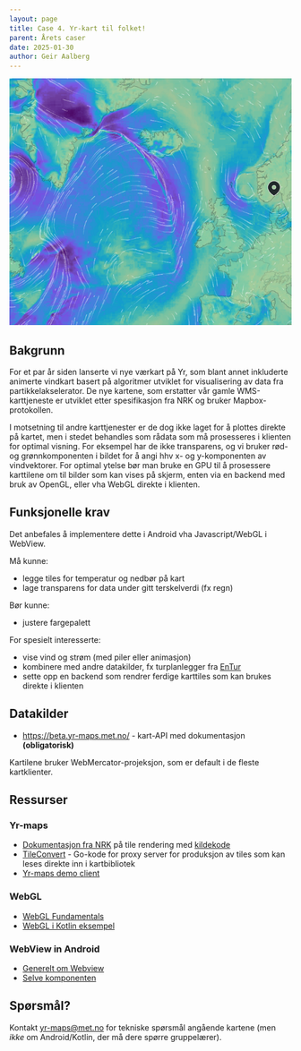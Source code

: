 ```yaml
---
layout: page
title: Case 4. Yr-kart til folket!
parent: Årets caser
date: 2025-01-30
author: Geir Aalberg
---
```


![Vindkart](yr-wind.png)

## Bakgrunn

For et par år siden lanserte vi nye værkart på Yr, som blant annet inkluderte
animerte vindkart basert på algoritmer utviklet for visualisering av data fra
partikkelakselerator. De nye kartene, som erstatter vår gamle WMS-karttjeneste
er utviklet etter spesifikasjon fra NRK og bruker Mapbox-protokollen.

I motsetning til andre karttjenester er de dog ikke laget for å plottes direkte
på kartet, men i stedet behandles som rådata som må prosesseres i klienten for
optimal visning. For eksempel har de ikke transparens, og vi bruker rød- og
grønnkomponenten i bildet for å angi hhv x- og y-komponenten av vindvektorer.
For optimal ytelse bør man bruke en GPU til å prosessere karttilene om til
bilder som kan vises på skjerm, enten via en backend med bruk av OpenGL, eller
vha WebGL direkte i klienten.

## Funksjonelle krav

Det anbefales å implementere dette i Android vha Javascript/WebGL i WebView.

Må kunne:

- legge tiles for temperatur og nedbør på kart
- lage transparens for data under gitt terskelverdi (fx regn)

Bør kunne:

- justere fargepalett

For spesielt interesserte:

- vise vind og strøm (med piler eller animasjon)
- kombinere med andre datakilder, fx turplanlegger fra [EnTur](https://data.entur.no/)
- sette opp en backend som rendrer ferdige karttiles som kan brukes direkte i klienten

## Datakilder

- <https://beta.yr-maps.met.no/> - kart-API med dokumentasjon **(obligatorisk)**

Kartilene bruker WebMercator-projeksjon, som er default i de fleste kartklienter.

## Ressurser

### Yr-maps

- [Dokumentasjon fra NRK](https://nrkno.github.io/yr-map-docs/) på tile rendering med [kildekode](https://github.com/nrkno/yr-map-docs)
- [TileConvert](https://github.com/metno/tileconvert) - Go-kode for proxy server for produksjon av tiles som kan leses direkte inn i kartbibliotek
- [Yr-maps demo client](https://client.yr-maps.met.no/)

### WebGL
- [WebGL Fundamentals](https://webglfundamentals.org/)
- [WebGL i Kotlin eksempel](https://github.com/me9hanics/Computer_graphics-WebGL-Kotlin)

### WebView in Android
- [Generelt om Webview](https://developer.android.com/develop/ui/views/layout/webapps/webview)
- [Selve komponenten](https://developer.android.com/reference/android/webkit/WebView)

## Spørsmål?

Kontakt <a href="mailto:yr-maps@met.no">yr-maps@met.no</a> for tekniske spørsmål
angående kartene (men *ikke* om Android/Kotlin, der må dere spørre gruppelærer).
